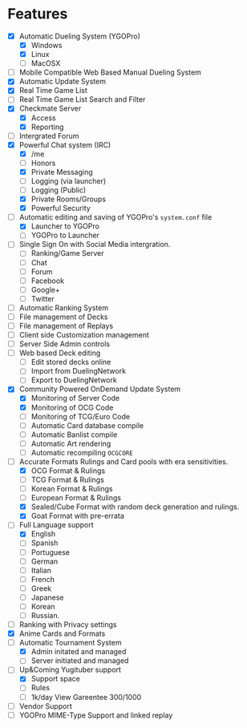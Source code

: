 Features
========

- [x] Automatic Dueling System (YGOPro)
  * [x] Windows
  * [x] Linux
  * [ ] MacOSX
- [ ] Mobile Compatible Web Based Manual Dueling System
- [x] Automatic Update System
- [x] Real Time Game List
- [ ] Real Time Game List Search and Filter
- [x] Checkmate Server
  * [x] Access
  * [x] Reporting
- [ ] Intergrated Forum
- [x] Powerful Chat system (IRC)
  * [x] /me
  * [ ] Honors
  * [x] Private Messaging
  * [ ] Logging (via launcher)
  * [ ] Logging (Public)
  * [x] Private Rooms/Groups
  * [x] Powerful Security
- [ ] Automatic editing and saving of YGOPro's `system.conf` file
  * [x] Launcher to YGOPro
  * [ ] YGOPro to Launcher
- [ ] Single Sign On with Social Media intergration.
  * [ ] Ranking/Game Server
  * [ ] Chat
  * [ ] Forum
  * [ ] Facebook
  * [ ] Google+
  * [ ] Twitter
- [ ] Automatic Ranking System
- [ ] File management of Decks
- [ ] File management of Replays
- [ ] Client side Customization management
- [ ] Server Side Admin controls
- [ ] Web based Deck editing
  * [ ] Edit stored decks online
  * [ ] Import from DuelingNetwork
  * [ ] Export to DuelingNetwork
- [x] Community Powered OnDemand Update System
  * [x] Monitoring of Server Code
  * [x] Monitoring of OCG Code
  * [ ] Monitoring of TCG/Euro Code
  * [ ] Automatic Card database compile
  * [ ] Automatic Banlist compile
  * [ ] Automatic Art rendering
  * [ ] Automatic recompiling `OCGCORE`
- [ ] Accurate Formats Rulings and Card pools with era sensitivities.  
  * [x] OCG Format & Rulings
  * [ ] TCG Format & Rulings
  * [ ] Korean Format & Rulings
  * [ ] European Format & Rulings
  * [x] Sealed/Cube Format with random deck generation and rulings.
  * [x] Goat Format with pre-errata
- [ ] Full Language support
  * [x] English
  * [ ] Spanish
  * [ ] Portuguese
  * [ ] German
  * [ ] Italian
  * [ ] French
  * [ ] Greek
  * [ ] Japanese
  * [ ] Korean
  * [ ] Russian.
- [ ] Ranking with Privacy settings
- [x] Anime Cards and Formats
- [ ] Automatic Tournament System
  * [x] Admin initated and managed
  * [ ] Server initiated and managed
- [ ] Up&Coming Yugituber support
  * [x] Support space
  * [ ] Rules
  * [ ] 1k/day View Gareentee 300/1000
- [ ] Vendor Support
- [ ] YGOPro MIME-Type Support and linked replay
